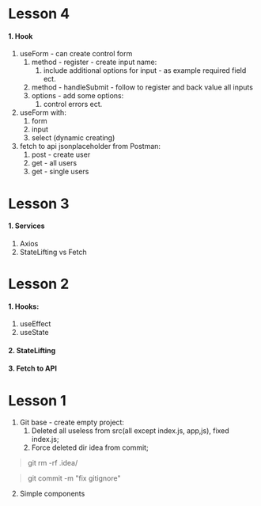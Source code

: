 # Lesson 4
#### 1. Hook
1. useForm - can create control form
   1. method - register - create input name:
      1. include additional options for input - as example required field ect.
   2. method - handleSubmit - follow to register and back value all inputs
   3. options - add some options:
      1. control errors ect.
2. useForm with:
   1. form
   2. input
   3. select (dynamic creating)
3. fetch to api jsonplaceholder from Postman:
   1. post - create user
   2. get - all users
   3. get - single users

# Lesson 3
#### 1. Services
1. Axios
2. StateLifting vs Fetch

# Lesson 2
#### 1. Hooks:
1. useEffect
2. useState

#### 2. StateLifting
#### 3. Fetch to API

# Lesson 1
1. Git base - create empty project:
   1. Deleted all useless from src(all except index.js,
      app,js), fixed index.js;
   2. Force deleted dir idea from commit;
> git rm -rf .idea/

> git commit -m "fix gitignore"

2. Simple components